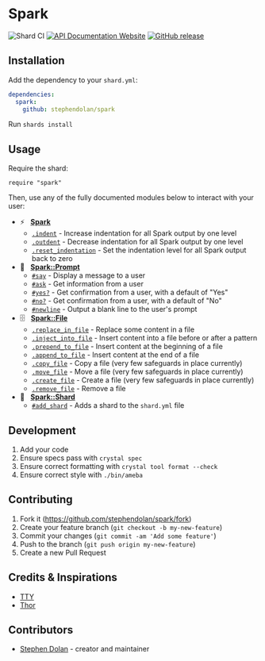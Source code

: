# Spark

![Shard CI](https://github.com/stephendolan/spark/workflows/Shard%20CI/badge.svg)
[![API Documentation Website](https://img.shields.io/website?down_color=red&down_message=Offline&label=API%20Documentation&up_message=Online&url=https%3A%2F%2Fstephendolan.github.io%2Fspark%2F)](https://stephendolan.github.io/spark)
[![GitHub release](https://img.shields.io/github/release/stephendolan/spark.svg?label=Release)](https://github.com/stephendolan/spark/releases)

## Installation

Add the dependency to your `shard.yml`:

```yaml
dependencies:
  spark:
    github: stephendolan/spark
```

Run `shards install`

## Usage

Require the shard:

```crystal
require "spark"
```

Then, use any of the fully documented modules below to interact with your user:

- ⚡️ &nbsp; **[Spark](https://stephendolan.github.io/spark/Spark.html)**
  - [`.indent`](https://stephendolan.github.io/spark/Spark.html#indent-instance-method) - Increase indentation for all Spark output by one level
  - [`.outdent`](https://stephendolan.github.io/spark/Spark.html#outdent-instance-method) - Decrease indentation for all Spark output by one level
  - [`.reset_indentation`](https://stephendolan.github.io/spark/Spark.html#reset_indentation-instance-method) - Set the indentation level for all Spark output back to zero
- 💬 &nbsp; **[Spark::Prompt](https://stephendolan.github.io/spark/Spark/Prompt.html)**
  - [`#say`](<https://stephendolan.github.io/spark/Spark/Prompt.html#say(message:String=%22%22,**options)-instance-method>) - Display a message to a user
  - [`#ask`](<https://stephendolan.github.io/spark/Spark/Prompt.html#ask(message:String,**options)-instance-method>) - Get information from a user
  - [`#yes?`](<https://stephendolan.github.io/spark/Spark/Prompt.html#yes?(message:String,**options)-instance-method>) - Get confirmation from a user, with a default of "Yes"
  - [`#no?`](<https://stephendolan.github.io/spark/Spark/Prompt.html#no?(message:String,**options)-instance-method>) - Get confirmation from a user, with a default of "No"
  - [`#newline`](https://stephendolan.github.io/spark/Spark/Prompt.html#newline-instance-method) - Output a blank line to the user's prompt
- 🗄 &nbsp; **[Spark::File](https://stephendolan.github.io/spark/Spark/File.html)**
  - [`.replace_in_file`](<https://stephendolan.github.io/spark/Spark/File.html#replace_in_file(relative_path:String,pattern:Regex%7CString,replacement:String)-instance-method>) - Replace some content in a file
  - [`.inject_into_file`](<https://stephendolan.github.io/spark/Spark/File.html#inject_into_file(relative_path:String,*content,afterpattern:Regex%7CString)-instance-method>) - Insert content into a file before or after a pattern
  - [`.prepend_to_file`](<https://stephendolan.github.io/spark/Spark/File.html#prepend_to_file(relative_path:String,*content)-instance-method>) - Insert content at the beginning of a file
  - [`.append_to_file`](<https://stephendolan.github.io/spark/Spark/File.html#append_to_file(relative_path:String,*content)-instance-method>) - Insert content at the end of a file
  - [`.copy_file`](<https://stephendolan.github.io/spark/Spark/File.html#copy_file(source_path:String,destination_path:String):String-instance-method>) - Copy a file (very few safeguards in place currently)
  - [`.move_file`](<https://stephendolan.github.io/spark/Spark/File.html#move_file(source_path:String,destination_path:String):String-instance-method>) - Move a file (very few safeguards in place currently)
  - [`.create_file`](<https://stephendolan.github.io/spark/Spark/File.html#create_file(relative_path:String,*content):String-instance-method>) - Create a file (very few safeguards in place currently)
  - [`.remove_file`](<https://stephendolan.github.io/spark/Spark/File.html#remove_file(relative_path:String)-instance-method>) - Remove a file
- 💎 &nbsp; **[Spark::Shard](https://stephendolan.github.io/spark/Spark/Shard.html)**
  - [`#add_shard`](<https://stephendolan.github.io/spark/Spark/Shard.html#add_shard(name:String,*,development_only:Bool=false,**options)-instance-method>) - Adds a shard to the `shard.yml` file

## Development

1. Add your code
1. Ensure specs pass with `crystal spec`
1. Ensure correct formatting with `crystal tool format --check`
1. Ensure correct style with `./bin/ameba`

## Contributing

1. Fork it (<https://github.com/stephendolan/spark/fork>)
1. Create your feature branch (`git checkout -b my-new-feature`)
1. Commit your changes (`git commit -am 'Add some feature'`)
1. Push to the branch (`git push origin my-new-feature`)
1. Create a new Pull Request

## Credits & Inspirations

- [TTY](https://github.com/piotrmurach/tty)
- [Thor](https://github.com/erikhuda/thor)

## Contributors

- [Stephen Dolan](https://github.com/your-github-user) - creator and maintainer

